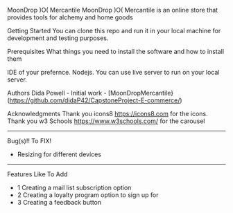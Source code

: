 MoonDrop )O( Mercantile
MoonDrop )O( Mercantile is an online store that provides tools for alchemy and home goods 

Getting Started
You can clone this repo and run it in your local machine for development and testing purposes.

Prerequisites
What things you need to install the software and how to install them

IDE of your prefernce.
Nodejs.
You can use live server to run on your local server.

Authors
Dida Powell - Initial work - [MoonDropMercantile}(https://github.com/didaP42/CapstoneProject-E-commerce/)

Acknowledgments
Thank you icons8 https://icons8.com for the icons.
Thank you w3 Schools https://www.w3schools.com/ for the carousel
_______
Bug(s)!! To FIX!
* Resizing for different devices

______
Features Like To Add
* 1 Creating a mail list subscription option
* 2 Creating a loyalty program option to sign up for
* 3 Creating a feedback button


